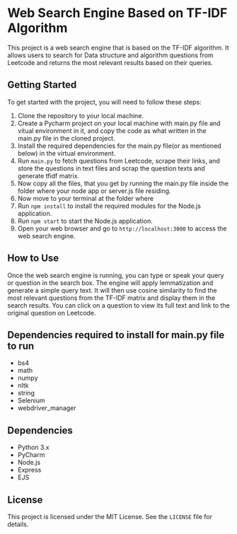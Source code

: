 # Web Search Engine Based on TF-IDF Algorithm

This project is a web search engine that is based on the TF-IDF algorithm. It allows users to search for Data structure and algorithm questions from Leetcode and returns the most relevant results based on their queries.

## Getting Started

To get started with the project, you will need to follow these steps:

1. Clone the repository to your local machine.
2. Create a Pycharm project on your local machine with main.py file and vitual environment in it, and copy the code as what written in the main.py file in the cloned project.
3. Install the required dependencies for the main.py file(or as mentioned below) in the virtual environment.
4. Run `main.py` to fetch questions from Leetcode, scrape their links, and store the questions in text files and scrap the question texts and generate tfidf matrix.
5. Now copy all the files, that you get by running the main.py file inside the folder where your node app or server.js file residing.
6. Now move to your terminal at the folder where 
7. Run `npm install` to install the required modules for the Node.js application.
8. Run `npm start` to start the Node.js application.
9. Open your web browser and go to `http://localhost:3000` to access the web search engine.

## How to Use

Once the web search engine is running, you can type or speak your query or question in the search box. The engine will apply lemmatization and generate a simple query text. It will then use cosine similarity to find the most relevant questions from the TF-IDF matrix and display them in the search results. You can click on a question to view its full text and link to the original question on Leetcode.

## Dependencies required to install for main.py file to run

- bs4
- math
- numpy
- nltk
- string
- Selenium
- webdriver_manager


## Dependencies

- Python 3.x
- PyCharm
- Node.js
- Express
- EJS

## License

This project is licensed under the MIT License. See the `LICENSE` file for details.

